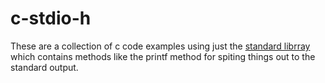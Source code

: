 # c-stdio-h

These are a collection of c code examples using just the [standard librray](https://www.cplusplus.com/reference/cstdio/) which contains methods like the printf method for spiting things out to the standard output.